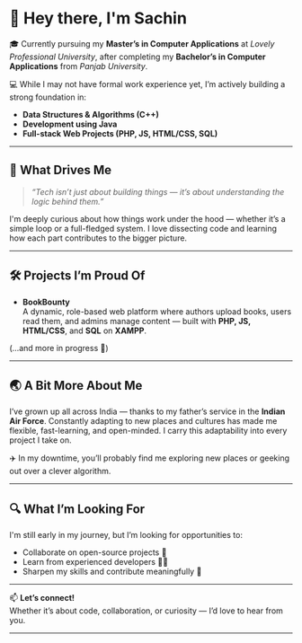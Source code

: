 # 👋 Hey there, I'm Sachin

🎓 Currently pursuing my **Master’s in Computer Applications** at *Lovely Professional University*, after completing my **Bachelor’s in Computer Applications** from *Panjab University*.

💻 While I may not have formal work experience yet, I’m actively building a strong foundation in:
- **Data Structures & Algorithms (C++)**
- **Development using Java**
- **Full-stack Web Projects (PHP, JS, HTML/CSS, SQL)**

---

## 🚀 What Drives Me

> *“Tech isn’t just about building things — it’s about understanding the logic behind them.”*

I'm deeply curious about how things work under the hood — whether it’s a simple loop or a full-fledged system. I love dissecting code and learning how each part contributes to the bigger picture.

---

## 🛠️ Projects I’m Proud Of

- **BookBounty**  
  A dynamic, role-based web platform where authors upload books, users read them, and admins manage content — built with **PHP, JS, HTML/CSS**, and **SQL** on **XAMPP**.

(…and more in progress 🚧)

---

## 🌏 A Bit More About Me

I’ve grown up all across India — thanks to my father’s service in the **Indian Air Force**. Constantly adapting to new places and cultures has made me flexible, fast-learning, and open-minded. I carry this adaptability into every project I take on.

✈️ In my downtime, you’ll probably find me exploring new places or geeking out over a clever algorithm.

---

## 🔍 What I’m Looking For

I'm still early in my journey, but I’m looking for opportunities to:
- Collaborate on open-source projects 🤝
- Learn from experienced developers 👨‍💻
- Sharpen my skills and contribute meaningfully 🧠

---

📫 **Let’s connect!**  
Whether it’s about code, collaboration, or curiosity — I’d love to hear from you.

---
